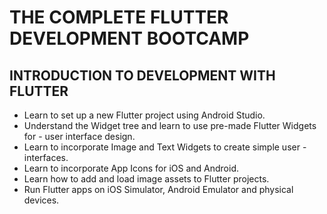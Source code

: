 # THE COMPLETE FLUTTER DEVELOPMENT BOOTCAMP

## INTRODUCTION TO DEVELOPMENT WITH FLUTTER

- Learn to set up a new Flutter project using Android Studio.
- Understand the Widget tree and learn to use pre-made Flutter Widgets for - user interface design.
- Learn to incorporate Image and Text Widgets to create simple user - interfaces.
- Learn to incorporate App Icons for iOS and Android.
- Learn how to add and load image assets to Flutter projects.
- Run Flutter apps on iOS Simulator, Android Emulator and physical devices.
